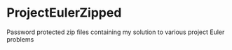# ProjectEulerZipped
Password protected zip files containing my solution to various project Euler problems
